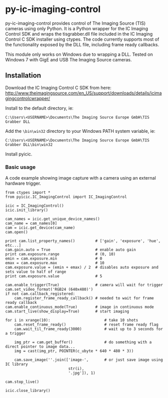 # py-ic-imaging-control

py-ic-imaging-control provides control of The Imaging Source (TIS) cameras using only Python. It is a Python wrapper for the IC Imaging Control SDK and wraps the tisgrabber.dll file included in the IC Imaging Control C SDK installer using ctypes. The code currently supports most of the functionality exposed by the DLL file, including frame ready callbacks.

This module only works on Windows due to wrapping a DLL. Tested on Windows 7 with GigE and USB The Imaging Source cameras.

## Installation

Download the IC Imaging Control C SDK from here: http://www.theimagingsource.com/en_US/support/downloads/details/icimagingcontrolcwrapper/

Install to the default directory, ie:

`C:\Users\<USERNAME>\Documents\The Imaging Source Europe GmbH\TIS Grabber DLL`

Add the `\bin\win32` directory to your Windows PATH system variable, ie:

`C:\Users\<USERNAME>\Documents\The Imaging Source Europe GmbH\TIS Grabber DLL\bin\win32`

Install pyicic.

### Basic usage

A code example showing image capture with a camera using an external hardware trigger.

    from ctypes import *
    from pyicic.IC_ImagingControl import IC_ImagingControl
    
    icic = IC_ImagingControl()
    icic.init_library()
    
    cam_names = icic.get_unique_device_names()
    cam_name = cam_names[0]
    cam = icic.get_device(cam_name)
    cam.open()
    
    print cam.list_property_names()         # ['gain', 'exposure', 'hue', etc...]
    cam.gain.auto = True                    # enable auto gain
    print cam.exposure.range                # (0, 10)
    emin = cam.exposure.min                 # 0
    emax = cam.exposure.max                 # 10
    cam.exposure.value = (emin + emax) / 2  # disables auto exposure and sets value to half of range
    print cam.exposure.value                # 5
    
    cam.enable_trigger(True)                # camera will wait for trigger
    cam.set_video_format('RGB24 (640x480)')
    if not cam.callback_registered:
        cam.register_frame_ready_callback() # needed to wait for frame ready callback
    cam.enable_continuous_mode(True)        # image in continuous mode
    cam.start_live(show_display=True)       # start imaging
    
    for i in xrange(10):                        # take 10 shots
        cam.reset_frame_ready()                 # reset frame ready flag
        cam.wait_til_frame_ready(3000)          # wait up to 3 seconds for a trigger
        
        img_ptr = cam.get_buffer()              # do something with a direct pointer to image data...
        img = cast(img_ptr, POINTER(c_ubyte * 640 * 480 * 3))
        
        cam.save_image(''.join(['image-',       # or just save image using IC library
                                str(i),
                                '.jpg']), 1)
          
    cam.stop_live()
    
    icic.close_library()
    
